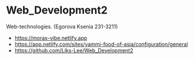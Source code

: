 # Web_Development2
Web-technologies. (Egorova Ksenia 231-3211)
* https://morax-vibe.netlify.app
* https://app.netlify.com/sites/yammi-food-of-asia/configuration/general
* https://github.com/Liks-Lee/Web_Development2

